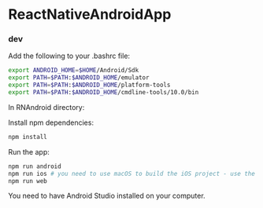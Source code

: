 # ReactNativeAndroidApp

### dev
Add the following to your .bashrc file:
```bash
export ANDROID_HOME=$HOME/Android/Sdk
export PATH=$PATH:$ANDROID_HOME/emulator
export PATH=$PATH:$ANDROID_HOME/platform-tools
export PATH=$PATH:$ANDROID_HOME/cmdline-tools/10.0/bin
```
In RNAndroid directory:

Install npm dependencies:
```bash
npm install

```
Run the app:
```bash
npm run android
npm run ios # you need to use macOS to build the iOS project - use the Expo app if you need to do iOS development without a Mac
npm run web
```

You need to have Android Studio installed on your computer.


